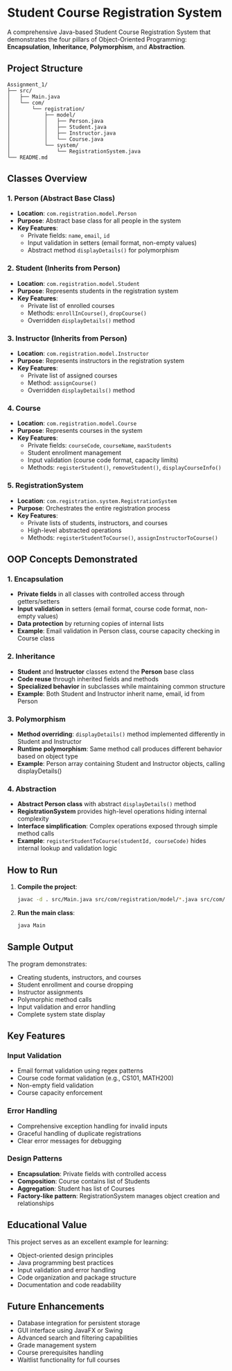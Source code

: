 # Student Course Registration System

A comprehensive Java-based Student Course Registration System that demonstrates the four pillars of Object-Oriented Programming: **Encapsulation**, **Inheritance**, **Polymorphism**, and **Abstraction**.

## Project Structure

```
Assignment_1/
├── src/
│   ├── Main.java
│   └── com/
│       └── registration/
│           ├── model/
│           │   ├── Person.java
│           │   ├── Student.java
│           │   ├── Instructor.java
│           │   └── Course.java
│           └── system/
│               └── RegistrationSystem.java
└── README.md
```

## Classes Overview

### 1. Person (Abstract Base Class)
- **Location**: `com.registration.model.Person`
- **Purpose**: Abstract base class for all people in the system
- **Key Features**:
  - Private fields: `name`, `email`, `id`
  - Input validation in setters (email format, non-empty values)
  - Abstract method `displayDetails()` for polymorphism

### 2. Student (Inherits from Person)
- **Location**: `com.registration.model.Student`
- **Purpose**: Represents students in the registration system
- **Key Features**:
  - Private list of enrolled courses
  - Methods: `enrollInCourse()`, `dropCourse()`
  - Overridden `displayDetails()` method

### 3. Instructor (Inherits from Person)
- **Location**: `com.registration.model.Instructor`
- **Purpose**: Represents instructors in the registration system
- **Key Features**:
  - Private list of assigned courses
  - Method: `assignCourse()`
  - Overridden `displayDetails()` method

### 4. Course
- **Location**: `com.registration.model.Course`
- **Purpose**: Represents courses in the system
- **Key Features**:
  - Private fields: `courseCode`, `courseName`, `maxStudents`
  - Student enrollment management
  - Input validation (course code format, capacity limits)
  - Methods: `registerStudent()`, `removeStudent()`, `displayCourseInfo()`

### 5. RegistrationSystem
- **Location**: `com.registration.system.RegistrationSystem`
- **Purpose**: Orchestrates the entire registration process
- **Key Features**:
  - Private lists of students, instructors, and courses
  - High-level abstracted operations
  - Methods: `registerStudentToCourse()`, `assignInstructorToCourse()`

## OOP Concepts Demonstrated

### 1. Encapsulation
- **Private fields** in all classes with controlled access through getters/setters
- **Input validation** in setters (email format, course code format, non-empty values)
- **Data protection** by returning copies of internal lists
- **Example**: Email validation in Person class, course capacity checking in Course class

### 2. Inheritance
- **Student** and **Instructor** classes extend the **Person** base class
- **Code reuse** through inherited fields and methods
- **Specialized behavior** in subclasses while maintaining common structure
- **Example**: Both Student and Instructor inherit name, email, id from Person

### 3. Polymorphism
- **Method overriding**: `displayDetails()` method implemented differently in Student and Instructor
- **Runtime polymorphism**: Same method call produces different behavior based on object type
- **Example**: Person array containing Student and Instructor objects, calling displayDetails()

### 4. Abstraction
- **Abstract Person class** with abstract `displayDetails()` method
- **RegistrationSystem** provides high-level operations hiding internal complexity
- **Interface simplification**: Complex operations exposed through simple method calls
- **Example**: `registerStudentToCourse(studentId, courseCode)` hides internal lookup and validation logic

## How to Run

1. **Compile the project**:
   ```bash
   javac -d . src/Main.java src/com/registration/model/*.java src/com/registration/system/*.java
   ```

2. **Run the main class**:
   ```bash
   java Main
   ```

## Sample Output

The program demonstrates:
- Creating students, instructors, and courses
- Student enrollment and course dropping
- Instructor assignments
- Polymorphic method calls
- Input validation and error handling
- Complete system state display

## Key Features

### Input Validation
- Email format validation using regex patterns
- Course code format validation (e.g., CS101, MATH200)
- Non-empty field validation
- Course capacity enforcement

### Error Handling
- Comprehensive exception handling for invalid inputs
- Graceful handling of duplicate registrations
- Clear error messages for debugging

### Design Patterns
- **Encapsulation**: Private fields with controlled access
- **Composition**: Course contains list of Students
- **Aggregation**: Student has list of Courses
- **Factory-like pattern**: RegistrationSystem manages object creation and relationships

## Educational Value

This project serves as an excellent example for learning:
- Object-oriented design principles
- Java programming best practices
- Input validation and error handling
- Code organization and package structure
- Documentation and code readability

## Future Enhancements

- Database integration for persistent storage
- GUI interface using JavaFX or Swing
- Advanced search and filtering capabilities
- Grade management system
- Course prerequisites handling
- Waitlist functionality for full courses